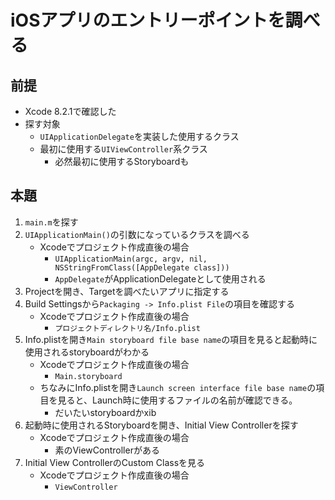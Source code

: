 # iOSアプリのエントリーポイントを調べる

## 前提

- Xcode 8.2.1で確認した
- 探す対象
    - `UIApplicationDelegate`を実装した使用するクラス
    - 最初に使用する`UIViewController`系クラス
        - 必然最初に使用するStoryboardも

## 本題

1. `main.m`を探す
2. `UIApplicationMain()`の引数になっているクラスを調べる
    - Xcodeでプロジェクト作成直後の場合
        - `UIApplicationMain(argc, argv, nil, NSStringFromClass([AppDelegate class]))`
        - `AppDelegate`がApplicationDelegateとして使用される
3. Projectを開き、Targetを調べたいアプリに指定する
4. Build Settingsから`Packaging -> Info.plist File`の項目を確認する
    - Xcodeでプロジェクト作成直後の場合
        - `プロジェクトディレクトリ名/Info.plist`
5. Info.plistを開き`Main storyboard file base name`の項目を見ると起動時に使用されるstoryboardがわかる
    - Xcodeでプロジェクト作成直後の場合
        - `Main.storyboard`
    - ちなみにInfo.plistを開き`Launch screen interface file base name`の項目を見ると、Launch時に使用するファイルの名前が確認できる。
        - だいたいstoryboardかxib
6. 起動時に使用されるStoryboardを開き、Initial View Controllerを探す
    - Xcodeでプロジェクト作成直後の場合
        - 素のViewControllerがある
7. Initial View ControllerのCustom Classを見る
    - Xcodeでプロジェクト作成直後の場合
        - `ViewController`
